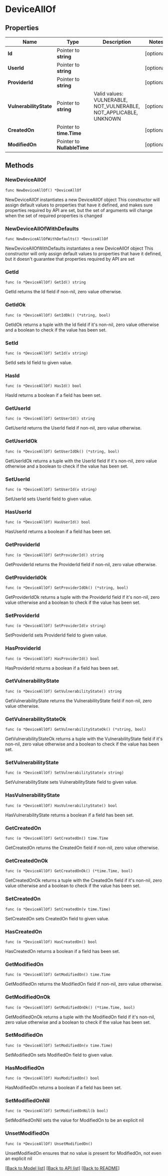 # DeviceAllOf

## Properties

Name | Type | Description | Notes
------------ | ------------- | ------------- | -------------
**Id** | Pointer to **string** |  | [optional] 
**UserId** | Pointer to **string** |  | [optional] 
**ProviderId** | Pointer to **string** |  | [optional] 
**VulnerabilityState** | Pointer to **string** | Valid values: VULNERABLE, NOT_VULNERABLE, NOT_APPLICABLE, UNKNOWN | [optional] 
**CreatedOn** | Pointer to **time.Time** |  | [optional] 
**ModifiedOn** | Pointer to **NullableTime** |  | [optional] 

## Methods

### NewDeviceAllOf

`func NewDeviceAllOf() *DeviceAllOf`

NewDeviceAllOf instantiates a new DeviceAllOf object
This constructor will assign default values to properties that have it defined,
and makes sure properties required by API are set, but the set of arguments
will change when the set of required properties is changed

### NewDeviceAllOfWithDefaults

`func NewDeviceAllOfWithDefaults() *DeviceAllOf`

NewDeviceAllOfWithDefaults instantiates a new DeviceAllOf object
This constructor will only assign default values to properties that have it defined,
but it doesn't guarantee that properties required by API are set

### GetId

`func (o *DeviceAllOf) GetId() string`

GetId returns the Id field if non-nil, zero value otherwise.

### GetIdOk

`func (o *DeviceAllOf) GetIdOk() (*string, bool)`

GetIdOk returns a tuple with the Id field if it's non-nil, zero value otherwise
and a boolean to check if the value has been set.

### SetId

`func (o *DeviceAllOf) SetId(v string)`

SetId sets Id field to given value.

### HasId

`func (o *DeviceAllOf) HasId() bool`

HasId returns a boolean if a field has been set.

### GetUserId

`func (o *DeviceAllOf) GetUserId() string`

GetUserId returns the UserId field if non-nil, zero value otherwise.

### GetUserIdOk

`func (o *DeviceAllOf) GetUserIdOk() (*string, bool)`

GetUserIdOk returns a tuple with the UserId field if it's non-nil, zero value otherwise
and a boolean to check if the value has been set.

### SetUserId

`func (o *DeviceAllOf) SetUserId(v string)`

SetUserId sets UserId field to given value.

### HasUserId

`func (o *DeviceAllOf) HasUserId() bool`

HasUserId returns a boolean if a field has been set.

### GetProviderId

`func (o *DeviceAllOf) GetProviderId() string`

GetProviderId returns the ProviderId field if non-nil, zero value otherwise.

### GetProviderIdOk

`func (o *DeviceAllOf) GetProviderIdOk() (*string, bool)`

GetProviderIdOk returns a tuple with the ProviderId field if it's non-nil, zero value otherwise
and a boolean to check if the value has been set.

### SetProviderId

`func (o *DeviceAllOf) SetProviderId(v string)`

SetProviderId sets ProviderId field to given value.

### HasProviderId

`func (o *DeviceAllOf) HasProviderId() bool`

HasProviderId returns a boolean if a field has been set.

### GetVulnerabilityState

`func (o *DeviceAllOf) GetVulnerabilityState() string`

GetVulnerabilityState returns the VulnerabilityState field if non-nil, zero value otherwise.

### GetVulnerabilityStateOk

`func (o *DeviceAllOf) GetVulnerabilityStateOk() (*string, bool)`

GetVulnerabilityStateOk returns a tuple with the VulnerabilityState field if it's non-nil, zero value otherwise
and a boolean to check if the value has been set.

### SetVulnerabilityState

`func (o *DeviceAllOf) SetVulnerabilityState(v string)`

SetVulnerabilityState sets VulnerabilityState field to given value.

### HasVulnerabilityState

`func (o *DeviceAllOf) HasVulnerabilityState() bool`

HasVulnerabilityState returns a boolean if a field has been set.

### GetCreatedOn

`func (o *DeviceAllOf) GetCreatedOn() time.Time`

GetCreatedOn returns the CreatedOn field if non-nil, zero value otherwise.

### GetCreatedOnOk

`func (o *DeviceAllOf) GetCreatedOnOk() (*time.Time, bool)`

GetCreatedOnOk returns a tuple with the CreatedOn field if it's non-nil, zero value otherwise
and a boolean to check if the value has been set.

### SetCreatedOn

`func (o *DeviceAllOf) SetCreatedOn(v time.Time)`

SetCreatedOn sets CreatedOn field to given value.

### HasCreatedOn

`func (o *DeviceAllOf) HasCreatedOn() bool`

HasCreatedOn returns a boolean if a field has been set.

### GetModifiedOn

`func (o *DeviceAllOf) GetModifiedOn() time.Time`

GetModifiedOn returns the ModifiedOn field if non-nil, zero value otherwise.

### GetModifiedOnOk

`func (o *DeviceAllOf) GetModifiedOnOk() (*time.Time, bool)`

GetModifiedOnOk returns a tuple with the ModifiedOn field if it's non-nil, zero value otherwise
and a boolean to check if the value has been set.

### SetModifiedOn

`func (o *DeviceAllOf) SetModifiedOn(v time.Time)`

SetModifiedOn sets ModifiedOn field to given value.

### HasModifiedOn

`func (o *DeviceAllOf) HasModifiedOn() bool`

HasModifiedOn returns a boolean if a field has been set.

### SetModifiedOnNil

`func (o *DeviceAllOf) SetModifiedOnNil(b bool)`

 SetModifiedOnNil sets the value for ModifiedOn to be an explicit nil

### UnsetModifiedOn
`func (o *DeviceAllOf) UnsetModifiedOn()`

UnsetModifiedOn ensures that no value is present for ModifiedOn, not even an explicit nil

[[Back to Model list]](../README.md#documentation-for-models) [[Back to API list]](../README.md#documentation-for-api-endpoints) [[Back to README]](../README.md)


